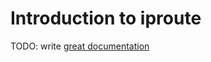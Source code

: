 # Introduction to iproute

TODO: write [great documentation](http://jacobian.org/writing/what-to-write/)
